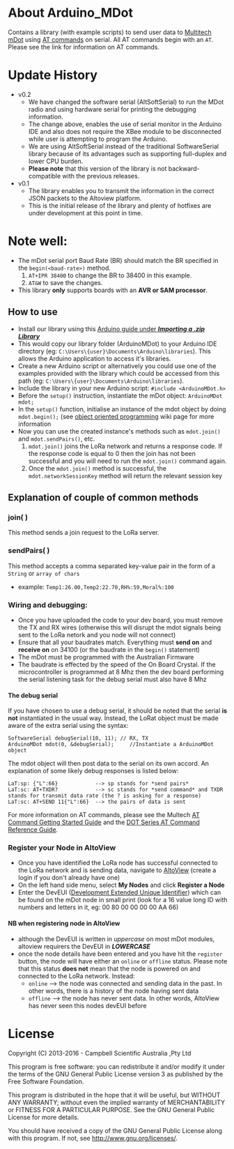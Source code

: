 # About Arduino_MDot
Contains a library (with example scripts) to send user data to [Multitech mDot](http://www.multitech.com/brands/multiconnect-mdot) using [AT commands](https://www.sparkfun.com/datasheets/Cellular%20Modules/AT_Commands_Reference_Guide_r0.pdf) on serial. All AT commands begin with an `AT`. Please see the link for information on AT commands. 

# Update History #
- v0.2
	- We have changed the software serial (AltSoftSerial) to run the MDot radio and using hardware serial for printing the debugging information.
	- The change above, enables the use of serial monitor in the Arduino IDE and also does not require the XBee module to be disconnected while user is attempting to program the Arduino. 
	- We are using AltSoftSerial instead of the traditional SoftwareSerial library because of its advantages such as supporting full-duplex and lower CPU burden.
	-  **Please note** that this version of the library is not backward-compatible with the previous releases.
-  v0.1
	-  The library enables you to transmit the information in the correct JSON packets to the Altoview platform.
	-  This is the initial release of the library and plenty of hotfixes are under development at this point in time.

# Note well: 
- The mDot serial port Baud Rate (BR) should match the BR specified in the `begin(<baud-rate>)` method.
  1. `AT+IPR 38400` to change the BR to 38400 in this example.
  2. `AT&W` to save the changes.
- This library **only** supports boards with an **AVR or SAM processor**.

## How to use
- Install our library using this [Arduino guide under ***Importing a .zip Library***](https://www.arduino.cc/en/Guide/Libraries#toc4)
- This would copy our library folder (ArduinoMDot) to your Arduino IDE directory (eg: `C:\Users\{user}\Documents\Arduino\libraries`). This allows the Arduino application to access it's libraries.
- Create a new Arduino script or alternatively you could use one of the examples provided with the library which could be accessed from this path (eg: `C:\Users\{user}\Documents\Arduino\libraries`).
- Include the library in your new Arduino script: `#include <ArduinoMDot.h>`
- Before the `setup()` instruction, instantiate the mDot object: `ArduinoMDot mdot;`
- In the `setup()` function, initialise an instance of the mdot object by doing `mdot.begin();` (see [object oriented programming](https://en.wikipedia.org/wiki/Object-oriented_programming) wiki page for more information
- Now you can use the created instance's methods such as `mdot.join()` and `mdot.sendPairs()`, etc. 
  1. `mdot.join()` joins the LoRa network and returns a response code. If the response code is equal to 0 then the join has not been successful and you will need to run the `mdot.join()` command again. 
  2. Once the `mdot.join()` method is successful, the `mdot.networkSessionKey` method will return the relevant session key

## Explanation of couple of common methods ##

### join( )
This method sends a join request to the LoRa server.

### sendPairs( )
This method accepts a comma separated key-value pair in the form of a `String` or `array of chars`
- example:
`Temp1:26.00,Temp2:22.70,RH%:59,Moral%:100`

### Wiring and debugging: 
- Once you have uploaded the code to your dev board, you must remove the TX and RX wires (otherwise this will disrupt the mdot signals being sent to the LoRa netork and you node will not connect) 
- Ensure that all your baudrates match. Everything must **send on** and **receive on** on 34100 (or the baudrate in the `begin()` statement)
- The mDot must be programmed with the Australian Firmware 
- The baudrate is effected by the speed of the On Board Crystal. If the microcontroller is programmed at 8 Mhz then the dev board performing the serial listening task for the debug serial must also have 8 Mhz 

#### The debug serial
If you have chosen to use a debug serial, it should be noted that the serial **is not** instantiated in the usual way. Instead, the LoRat object must be made aware of the extra serial using the syntax: 

  ```
  SoftwareSerial debugSerial(10, 11); // RX, TX 
  ArduinoMDot mdot(0, &debugSerial);     //Instantiate a ArduinoMDot object
  ```
  
The mdot object will then post data to the serial on its own accord. An explanation of some likely debug responses is listed below: 
```
LaT:sp: {"L":66}            --> sp stands for *send pairs* 
LaT:sc: AT+TXDR?            --> sc stands for *send command* and TXDR stands for transmit data rate (the ? is asking for a response) 
LaT:sc: AT+SEND 11{"L":66}  --> the pairs of data is sent 
```
For more information on AT commands, please see the Multech [AT Command Getting Started Guide](http://www.multitech.net/developer/software/mdot-software/at-command-firmware-user-guide/) and the [DOT Series AT Command Reference Guide](http://www.multitech.com/documents/publications/manuals/s000643.pdf).

### Register your Node in AltoView
- Once you have identified the LoRa node has successful connected to the LoRa network and is sending data, navigate to [AltoView](http://www.altoview.com/) (create a login if you don't already have one) 
- On the left hand side menu, select **My Nodes** and click **Register a Node** 
- Enter the DevEUI ([Development Extended Unique Identifier](https://en.wikipedia.org/wiki/MAC_address)) which can be found on the mDot node in small print (look for a 16 value long ID with numbers and letters in it, eg: 00 80 00 00 00 00 AA 66) 

#### NB when registering node in AltoView 
- although the DevEUI is written in *uppercase* on most mDot modules, altoview requirers the DevEUI in ***LOWERCASE*** 
- once the node details have been entered and you have hit the `register` button, the node will have either an `online` or `offline` status. Please note that this status **does not** mean that the node is powered on and connected to the LoRa network. Instead: 
  - `online` --> the node was connected and sending data in the past. In other words, there is a history of the node having sent data
  - `offline` --> the node has never sent data. In other words, AltoView has never seen this nodes devEUI before 


License
=======

Copyright (C) 2013-2016 - Campbell Scientific Australia ,Pty Ltd

This program is free software: you can redistribute it and/or modify
it under the terms of the GNU General Public License version 3 as 
published by the Free Software Foundation.

This program is distributed in the hope that it will be useful,
but WITHOUT ANY WARRANTY; without even the implied warranty of
MERCHANTABILITY or FITNESS FOR A PARTICULAR PURPOSE.  See the
GNU General Public License for more details.

You should have received a copy of the GNU General Public License
along with this program. If not, see <http://www.gnu.org/licenses/>.
